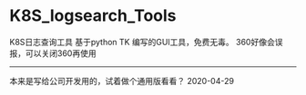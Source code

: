 # K8S_logsearch_Tools
K8S日志查询工具
基于python TK 编写的GUI工具，免费无毒。
360好像会误报，可以关闭360再使用

------
本来是写给公司开发用的，试着做个通用版看看？
2020-04-29
